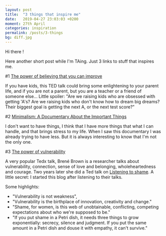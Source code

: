 ```yaml
---
layout: post
title:  "3 things that inspire me"
date:   2019-04-27 23:03:03 +0200
moment: 27th April
categories: inspiration
permalink: /posts/3-things
bg: diff.jpg
---
```


Hi there !

Here another short post while I'm TAing. Just 3 links to stuff that inspires me.

#1 <a href="https://www.ted.com/talks/carol_dweck_the_power_of_believing_that_you_can_improve"> The power of believing that you can improve</a>

If you have kids, this TED talk could bring some enlightening to your parent life, and if you are not a parent, but you are a teacher or a friend of someone else...
Little spoiler: "Are we raising kids who are obsessed with getting 'A's? Are we raising kids who don't know how to dream big dreams? Their biggest goal is getting the next A, or the next test score?"


#2 <a href="https://www.netflix.com/fr/title/80114460"> Minimalism: A Documentary About the Important Things</a>

I don't want to have things, I think that I have more things that what I can handle, and that brings stress to my life. When I saw this documentary I was already trying to have less. But it is always interesting to know that I'm not the only one.

#3 <a href="https://www.ted.com/talks/brene_brown_on_vulnerability"> The power of vulnerability</a>

A very popular Tedx talk, Brené Brown is a researcher talks about vulnerability, connection, sense of love and belonging, wholeheartedness and courage.
Two years later she did a Ted talk on <a href="https://www.ted.com/talks/brene_brown_listening_to_shame
"> Listening to shame</a>.
A little secret: I started this blog after listening to their talks.

Some highlights:
- "Vulnerability is not weakness",
- "Vulnerability is the birthplace of innovation, creativity and change."
- "Shame, for women, is this web of unobtainable, conflicting, competing expectations about who we're supposed to be."
- "If you put shame in a Petri dish, it needs three things to grow exponentially: secrecy, silence and judgment. If you put the same amount in a Petri dish and douse it with empathy, it can't survive."


